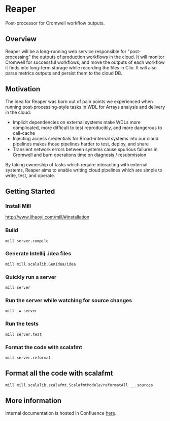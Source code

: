 # Reaper

Post-processor for Cromwell workflow outputs.

## Overview

Reaper will be a long-running web service responsible for "post-processing" the outputs of production workflows in the cloud.
It will monitor Cromwell for successful workflows, and move the outputs of each workflow it finds into long-term storage 
while recording the files in Clio. It will also parse metrics outputs and persist them to the cloud DB.

## Motivation

The idea for Reaper was born out of pain points we experienced when running post-processing-style tasks in WDL for Arrays
analysis and delivery in the cloud:

* Implicit dependencies on external systems make WDLs more complicated, more difficult to test reproducibly,
  and more dangerous to call-cache
* Injecting access credentials for Broad-internal systems into our cloud pipelines makes those pipelines harder to
  test, deploy, and share
* Transient network errors between systems cause spurious failures in Cromwell and burn operations time on
  diagnosis / resubmission

By taking ownership of tasks which require interacting with external systems, Reaper aims to enable writing cloud pipelines
which are simple to write, test, and operate.

## Getting Started

### Install Mill

http://www.lihaoyi.com/mill/#installation

### Build

`mill server.compile`

### Generate Intellij .idea files

`mill mill.scalalib.GenIdea/idea`

### Quickly run a server

`mill server`

### Run the server while watching for source changes

`mill -w server`

### Run the tests

`mill server.test`

### Format the code with scalafmt

`mill server.reformat`

## Format all the code with scalafmt

`mill mill.scalalib.scalafmt.ScalafmtModule/reformatAll __.sources`

## More information

Internal documentation is hosted in Confluence [here](https://broadinstitute.atlassian.net/wiki/spaces/DSDEGP/pages/604504131/Reaper+Cloud+workflow+post-processor).
